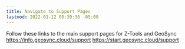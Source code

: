 ```yaml
---
title: Navigate to Support Pages
lastmod: 2022-01-12 05:39:36 -05:00
---
```

			
Follow these links to the main support pages for Z-Tools and GeoSync  https://info.geosync.cloud/support   https://start.geosync.cloud/support   